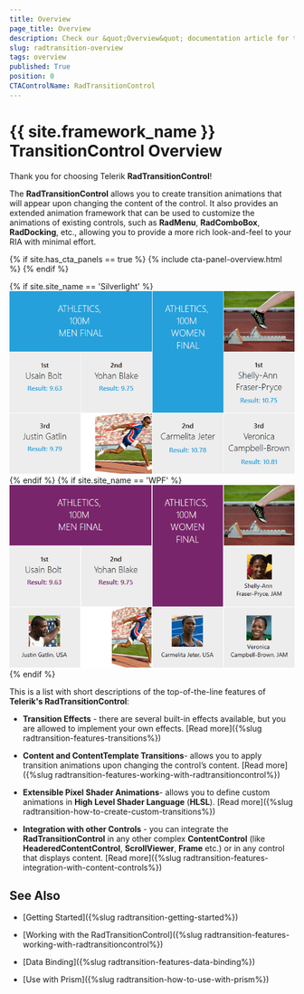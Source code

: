 ```yaml
---
title: Overview
page_title: Overview
description: Check our &quot;Overview&quot; documentation article for the RadTransitionControl {{ site.framework_name }} control.
slug: radtransition-overview
tags: overview
published: True
position: 0
CTAControlName: RadTransitionControl
---
```


# {{ site.framework_name }} TransitionControl Overview

Thank you for choosing Telerik __RadTransitionControl__!

The __RadTransitionControl__ allows you to create transition animations that will appear upon changing the content of the control. It also provides an extended animation framework that can be used to customize the animations of existing controls, such as __RadMenu__, __RadComboBox__, __RadDocking__, etc., allowing you to provide a more rich look-and-feel to your RIA with minimal effort.

{% if site.has_cta_panels == true %}
{% include cta-panel-overview.html %}
{% endif %}

{% if site.site_name == 'Silverlight' %}
![{{ site.framework_name }} RadTransitionControl Overview](images/RadTransition_Overview_02.png)
{% endif %}
{% if site.site_name == 'WPF' %}
![{{ site.framework_name }} RadTransitionControl Overview](images/RadTransition_Overview_02_WPF.png)
{% endif %}

This is a list with short descriptions of the top-of-the-line features of __Telerik's RadTransitionControl__:

* __Transition Effects__ - there are several built-in effects available, but you are allowed to implement your own effects. [Read more]({%slug radtransition-features-transitions%})

* __Content and ContentTemplate Transitions__- allows you to apply transition animations upon changing the control’s content. [Read more]({%slug radtransition-features-working-with-radtransitioncontrol%})

* __Extensible Pixel Shader Animations__- allows you to define custom animations in __High Level Shader Language__ (__HLSL__). [Read more]({%slug radtransition-how-to-create-custom-transitions%})

* __Integration with other Controls__ - you can integrate the __RadTransitionControl__ in any other complex __ContentControl__ (like __HeaderedContentControl__, __ScrollViewer__, __Frame__ etc.) or in any control that displays content. [Read more]({%slug radtransition-features-integration-with-content-controls%})

## See Also

 * [Getting Started]({%slug radtransition-getting-started%})

 * [Working with the RadTransitionControl]({%slug radtransition-features-working-with-radtransitioncontrol%})

 * [Data Binding]({%slug radtransition-features-data-binding%})

 * [Use with Prism]({%slug radtransition-how-to-use-with-prism%})
